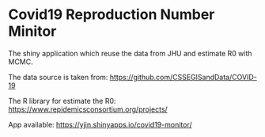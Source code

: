 # Covid19 Reproduction Number Minitor

The shiny application which reuse the data from JHU and estimate R0 with MCMC.

The data source is taken from: https://github.com/CSSEGISandData/COVID-19

The R library for estimate the R0: https://www.repidemicsconsortium.org/projects/

App available: https://yjin.shinyapps.io/covid19-monitor/
